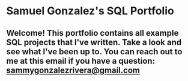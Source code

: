 # Samuel Gonzalez's SQL Portfolio
## Welcome! This portfolio contains all example SQL projects that I've written. Take a look and see what I've been up to. You can reach out to me at this email if you have a question: sammygonzalezrivera@gmail.com
